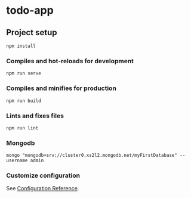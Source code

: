 # todo-app

## Project setup
```
npm install
```

### Compiles and hot-reloads for development
```
npm run serve
```

### Compiles and minifies for production
```
npm run build
```

### Lints and fixes files
```
npm run lint
```

### Mongodb

```
mongo "mongodb+srv://cluster0.xs2l2.mongodb.net/myFirstDatabase" --username admin
```



### Customize configuration

See [Configuration Reference](https://cli.vuejs.org/config/).
